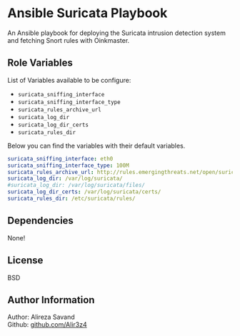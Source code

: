 Ansible Suricata Playbook
=========================

An Ansible playbook for deploying the Suricata intrusion detection system and
fetching Snort rules with Oinkmaster.


Role Variables
--------------

List of Variables available to be configure:

* `suricata_sniffing_interface`
* `suricata_sniffing_interface_type`
* `suricata_rules_archive_url`
* `suricata_log_dir`
* `suricata_log_dir_certs`
* `suricata_rules_dir`


Below you can find the variables with their default variables.
```yaml
suricata_sniffing_interface: eth0
suricata_sniffing_interface_type: 100M
suricata_rules_archive_url: http://rules.emergingthreats.net/open/suricata/emerging.rules.tar.gz
suricata_log_dir: /var/log/suricata/
#suricata_log_dir: /var/log/suricata/files/
suricata_log_dir_certs: /var/log/suricata/certs/
suricata_rules_dir: /etc/suricata/rules/
```


Dependencies
-------------
None!


License
-------

BSD

Author Information
------------------

Author: Alireza Savand  
Github: [github.com/Alir3z4][github-account]


[github-account]: https://github.com/Alir3z4
